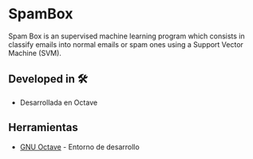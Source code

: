 # SpamBox

Spam Box is an supervised machine learning program which consists in classify emails into normal emails or spam ones using a Support Vector Machine (SVM).

## Developed in 🛠️
* Desarrollada en Octave

## Herramientas
* [GNU Octave](https://www.gnu.org/software/octave/index) - Entorno de desarrollo

